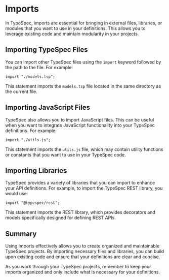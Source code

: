 # Imports

In TypeSpec, imports are essential for bringing in external files, libraries, or modules that you want to use in your definitions. This allows you to leverage existing code and maintain modularity in your projects.

## Importing TypeSpec Files

You can import other TypeSpec files using the `import` keyword followed by the path to the file. For example:

```typespec
import "./models.tsp";
```

This statement imports the `models.tsp` file located in the same directory as the current file.

## Importing JavaScript Files

TypeSpec also allows you to import JavaScript files. This can be useful when you want to integrate JavaScript functionality into your TypeSpec definitions. For example:

```typespec
import "./utils.js";
```

This statement imports the `utils.js` file, which may contain utility functions or constants that you want to use in your TypeSpec code.

## Importing Libraries

TypeSpec provides a variety of libraries that you can import to enhance your API definitions. For example, to import the TypeSpec REST library, you would use:

```typespec
import "@typespec/rest";
```

This statement imports the REST library, which provides decorators and models specifically designed for defining REST APIs.

## Summary

Using imports effectively allows you to create organized and maintainable TypeSpec projects. By importing necessary files and libraries, you can build upon existing code and ensure that your definitions are clear and concise.

As you work through your TypeSpec projects, remember to keep your imports organized and only include what is necessary for your definitions.
